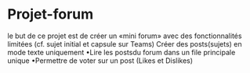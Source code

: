 # Projet-forum
 le but de ce projet est de créer un «mini forum» avec des fonctionnalités limitées (cf. sujet initial et capsule sur Teams)
 Créer des posts(sujets) en mode texte uniquement
 •Lire les postsdu forum dans un file principale unique
 •Permettre de voter sur un post (Likes et Dislikes)
